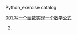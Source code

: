Python_exercise catalog 

[001.写一个函数实现一个数学公式](https://github.com/maohaoyang369/Python_exercise/blob/master/%E5%86%99%E4%B8%80%E4%B8%AA%E5%87%BD%E6%95%B0%E5%AE%9E%E7%8E%B0%E4%B8%80%E4%B8%AA%E6%95%B0%E5%AD%A6%E5%85%AC%E5%BC%8F.py)

002.
